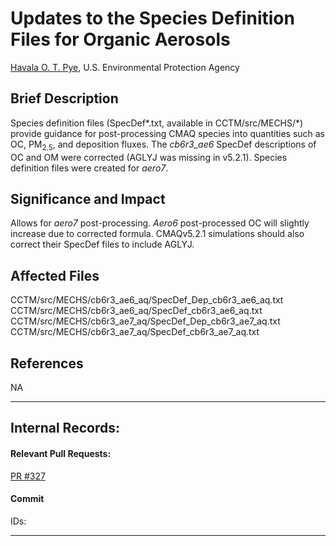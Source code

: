# Updates to the Species Definition Files for Organic Aerosols

[Havala O. T. Pye](mailto:pye.havala@epa.gov), U.S. Environmental Protection Agency

## Brief Description
Species definition files (SpecDef*.txt, available in CCTM/src/MECHS/\*) provide guidance
for post-processing CMAQ species into quantities such as OC, PM<sub>2.5</sub>, and deposition fluxes.  The *cb6r3_ae6* SpecDef descriptions 
of OC and OM were corrected (AGLYJ was missing in v5.2.1). Species 
definition files were created for *aero7*.                    

## Significance and Impact
Allows for *aero7* post-processing. *Aero6* post-processed OC will slightly increase due to corrected
formula. CMAQv5.2.1 simulations should also correct their SpecDef files to 
include AGLYJ.
                       

## Affected Files
CCTM/src/MECHS/cb6r3_ae6_aq/SpecDef_Dep_cb6r3_ae6_aq.txt  
CCTM/src/MECHS/cb6r3_ae6_aq/SpecDef_cb6r3_ae6_aq.txt   
CCTM/src/MECHS/cb6r3_ae7_aq/SpecDef_Dep_cb6r3_ae7_aq.txt  
CCTM/src/MECHS/cb6r3_ae7_aq/SpecDef_cb6r3_ae7_aq.txt                  

## References
NA           

-----
## Internal Records:
#### Relevant Pull Requests:
[PR #327](https://github.com/USEPA/CMAQ_Dev/pull/327)

#### Commit 
IDs:                        


-----

